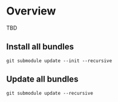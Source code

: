 # Overview

TBD

## Install all bundles

```
git submodule update --init --recursive
```

## Update all bundles

```
git submodule update --recursive
```
